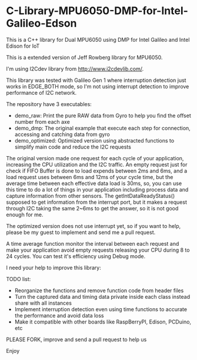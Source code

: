 # C-Library-MPU6050-DMP-for-Intel-Galileo-Edson
This is a C++ library for Dual MPU6050 using DMP for Intel Galileo and Intel Edison for IoT

This is a extended version of Jeff Rowberg library for MPU6050.

I'm using I2Cdev library from http://www.i2cdevlib.com/.

This library was tested with Galileo Gen 1 where interruption detection just works in EDGE_BOTH mode, so I'm not using interrupt detection to improve performance of I2C network.

The repository have 3 executables:
- demo_raw: Print the pure RAW data from Gyro to help you find the offset number from each axe
- demo_dmp: The original example that execute each step for connection, accessing and catching data from gyro
- demo_optimized: Optimized version using abstracted functions to simplify main code and reduce the I2C requests

The original version made one request for each cycle of your application, increasing the CPU utilization and the I2C traffic.
An empty request just for check if FIFO Buffer is done to load expends between 2ms and 6ms, and a load request uses between 6ms and 12ms of your cycle time, but the average time between each effective data load is 30ms, so, you can use this time to do a lot of things in your application including process data and capture information from other sensors. The getIntDataReadyStatus() supposed to get information from the interrupt port, but it makes a request through I2C taking the same 2~6ms to get the answer, so it is not good enough for me.

The optimized version does not use interrupt yet, so if you want to help, please be my guest to implement and send me a pull request.

A time average function monitor the interval between each request and make your application avoid empty requests releasing your CPU during 8 to 24 cycles.  You can test it's efficiency using Debug mode.

I need your help to improve this library:

TODO list:
- Reorganize the functions and remove function code from header files
- Turn the captured data and timing data private inside each class instead share with all instances
- Implement interruption detection even using time functions to accurate the performance and avoid data loss
- Make it compatible with other boards like RaspBerryPI, Edison, PCDuino, etc

PLEASE FORK, improve and send a pull request to help us

Enjoy
